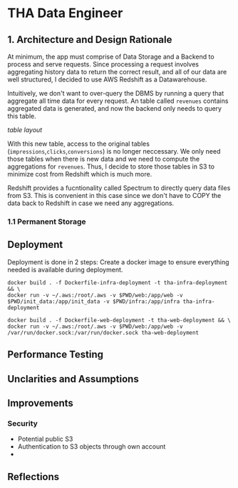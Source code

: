 # THA Data Engineer

## 1. Architecture and Design Rationale

At minimum, the app must comprise of Data Storage and a Backend to process and serve requests. Since processing a request involves aggregating history data to return the correct result, and all of our data are well structured, I decided to use AWS Redshift as a Datawarehouse.

Intuitively, we don't want to over-query the DBMS by running a query that aggregate all time data for every request. An table called `revenues` contains aggregated data is generated, and now the backend only needs to query this table. 

_table layout_

With this new table, access to the original tables (`impressions`,`clicks`,`conversions`) is no longer neccessary. We only need those tables when there is new data and we need to compute the aggregations for `revenues`. Thus, I decide to store those tables in S3 to minimize cost from Redshift which is much more.

Redshift provides a fucntionality called Spectrum to directly query data files from S3. This is convenient in this case since we don't have to COPY the data back to Redshift in case we need any aggregations.


### 1.1 Permanent Storage
## Deployment
Deployment is done in 2 steps: Create a docker image to ensure everything needed is available during deployment.


```
docker build . -f Dockerfile-infra-deployment -t tha-infra-deployment && \
docker run -v ~/.aws:/root/.aws -v $PWD/web:/app/web -v $PWD/init_data:/app/init_data -v $PWD/infra:/app/infra tha-infra-deployment
```

```
docker build . -f Dockerfile-web-deployment -t tha-web-deployment && \
docker run -v ~/.aws:/root/.aws -v $PWD/web:/app/web -v /var/run/docker.sock:/var/run/docker.sock tha-web-deployment
```

## Performance Testing

## Unclarities and Assumptions

## Improvements
### Security
- Potential public S3
- Authentication to S3 objects through own account
- 

## Reflections


